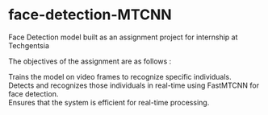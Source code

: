 # face-detection-MTCNN
Face Detection model built as an assignment project for internship at Techgentsia 

The objectives of the assignment are as follows :  

  Trains the model on video frames to recognize specific individuals.  
  Detects and recognizes those individuals in real-time using FastMTCNN for face detection.  
  Ensures that the system is efficient for real-time processing.


